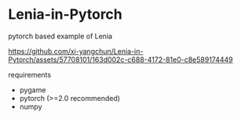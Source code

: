 # Lenia-in-Pytorch
pytorch based example of Lenia


https://github.com/xi-yangchun/Lenia-in-Pytorch/assets/57708101/163d002c-c688-4172-81e0-c8e589174449


requirements
- pygame
- pytorch (>=2.0 recommended)
- numpy
